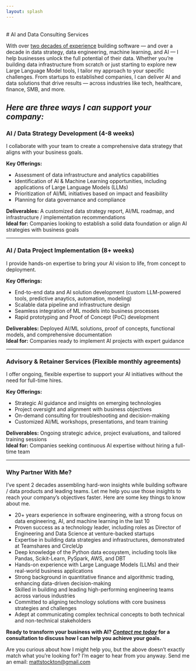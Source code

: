 ```yaml
---
layout: splash
---
```

<br/>
# AI and Data Consulting Services

With over [two decades of experience](/my-background.html) building software — and over a decade in data strategy, data engineering, machine learning, and AI — I help businesses unlock the full potential of their data. Whether you’re building data infrastructure from scratch or just starting to explore new Large Language Model tools, I tailor my approach to your specific challenges. From startups to established companies, I can deliver AI and data solutions that drive results — across industries like tech, healthcare, finance, SMB, and more.

***Here are three ways I can support your company:***
---
### **AI / Data Strategy Development (4-8 weeks)**

I collaborate with your team to create a comprehensive data strategy that aligns with your business goals.

**Key Offerings:**
- Assessment of data infrastructure and analytics capabilities
- Identification of AI & Machine Learning opportunities, including applications of Large Language Models (LLMs)
- Prioritization of AI/ML initiatives based on impact and feasibility
- Planning for data governance and compliance

**Deliverables:** A customized data strategy report, AI/ML roadmap, and infrastructure / implementation recommendations<br/>
**Ideal for:** Companies looking to establish a solid data foundation or align AI strategies with business goals<br/>

--- 

### **AI / Data Project Implementation (8+ weeks)**

I provide hands-on expertise to bring your AI vision to life, from concept to deployment.

**Key Offerings:**
- End-to-end data and AI solution development (custom LLM-powered tools, predictive anaytics, automation, modeling)
- Scalable data pipeline and infrastructure design
- Seamless integration of ML models into business processes
- Rapid prototyping and Proof of Concept (PoC) development

**Deliverables:** Deployed AI/ML solutions, proof of concepts, functional models, and comprehensive documentation<br/>
**Ideal for:** Companies ready to implement AI projects with expert guidance<br/>

---

### **Advisory & Retainer Services (Flexible monthly agreements)**
I offer ongoing, flexible expertise to support your AI initiatives without the need for full-time hires.

**Key Offerings:**
- Strategic AI guidance and insights on emerging technologies
- Project oversight and alignment with business objectives
- On-demand consulting for troubleshooting and decision-making
- Customized AI/ML workshops, presentations, and team training

**Deliverables:** Ongoing strategic advice, project evaluations, and tailored training sessions<br/>
**Ideal for:** Companies seeking continuous AI expertise without hiring a full-time team<br/>

---

### Why Partner With Me?

I’ve spent 2 decades assembling hard-won insights while building software / data products and leading teams. Let me help you use those insights to reach your company’s objectives faster. Here are some key things to know about me.

- 20+ years experience in software engineering, with a strong focus on data engineering, AI, and machine learning in the last 10
- Proven success as a technology leader, including roles as Director of Engineering and Data Science at venture-backed startups
- Expertise in building data strategies and infrastructures, demonstrated at Teamshares and CircleUp
- Deep knowledge of the Python data ecosystem, including tools like Pandas, Scikit-Learn, PySpark, AWS, and DBT
- Hands-on experience with Large Language Models (LLMs) and their real-world business applications
- Strong background in quantitative finance and algorithmic trading, enhancing data-driven decision-making
- Skilled in building and leading high-performing engineering teams across various industries
- Committed to aligning technology solutions with core business strategies and challenges
- Adept at communicating complex technical concepts to both technical and non-technical stakeholders

**Ready to transform your business with AI? *[Contact me today](mailto:mattstockton@gmail.com)* for a consultation to discuss how I can help you achieve your goals.**

Are you curious about how I might help you, but the above doesn’t exactly match what you’re looking for? I’m eager to hear from you anyway. Send me an email: mattstockton@gmail.com